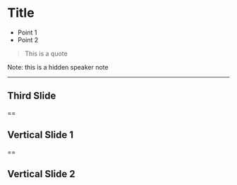 # Title

* Point 1
* Point 2

> This is a quote 

Note: this is a hidden speaker note

---

## Third Slide

==

## Vertical Slide 1

==

## Vertical Slide 2
